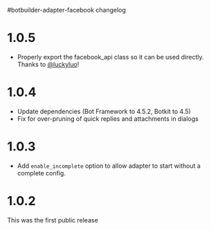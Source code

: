 #botbuilder-adapter-facebook changelog

# 1.0.5

* Properly export the facebook_api class so it can be used directly. Thanks to [@luckyluo](https://github.com/howdyai/botkit/pull/1766)!

# 1.0.4

* Update dependencies (Bot Framework to 4.5.2, Botkit to 4.5)
* Fix for over-pruning of quick replies and attachments in dialogs

# 1.0.3

* Add `enable_incomplete` option to allow adapter to start without a complete config.

# 1.0.2

This was the first public release